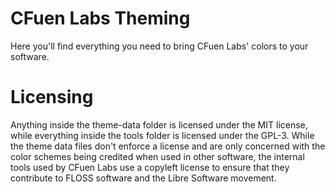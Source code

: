 # CFuen Labs Theming

Here you'll find everything you need to bring CFuen Labs' colors to your software.

# Licensing

Anything inside the theme-data folder is licensed under the MIT license, while everything inside the tools folder is licensed under the GPL-3. While the theme data files don't enforce a license and are only concerned with the color schemes being credited when used in other software, the internal tools used by CFuen Labs use a copyleft license to ensure that they contribute to FLOSS software and the Libre Software movement.